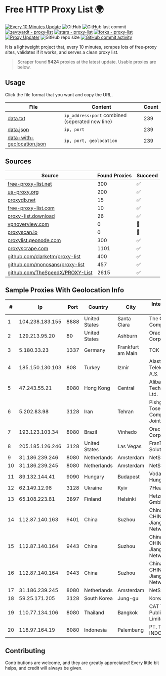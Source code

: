 
# Free HTTP Proxy List 🌍

[![Every 10 Minutes Update](https://github.com/mertguvencli/http-proxy-list/actions/workflows/main.yml/badge.svg?branch=main)](https://github.com/mertguvencli/http-proxy-list/actions/workflows/main.yml)
![GitHub](https://img.shields.io/github/license/mertguvencli/http-proxy-list)
![GitHub last commit](https://img.shields.io/github/last-commit/mertguvencli/http-proxy-list)
[![zevtyardt - proxy-list](https://img.shields.io/static/v1?label=zevtyardt&message=proxy-list&color=blue&logo=github)](https://github.com/zevtyardt/proxy-list "Go to GitHub repo")
[![stars - proxy-list](https://img.shields.io/github/stars/zevtyardt/proxy-list?style=social)](https://github.com/zevtyardt/proxy-list)
[![forks - proxy-list](https://img.shields.io/github/forks/zevtyardt/proxy-list?style=social)](https://github.com/zevtyardt/proxy-list)
[![Proxy Updater](https://github.com/zevtyardt/proxy-list/workflows/Proxy%20Updater/badge.svg)](https://github.com/zevtyardt/proxy-list/actions?query=workflow:"Proxy+Updater")
![GitHub repo size](https://img.shields.io/github/repo-size/zevtyardt/proxy-list)
[![GitHub commit activity](https://img.shields.io/github/commit-activity/m/zevtyardt/proxy-list?logo=commits)](https://github.com/zevtyardt/proxy-list/commits/main)

It is a lightweight project that, every 10 minutes, scrapes lots of free-proxy sites, validates if it works, and serves a clean proxy list.

> Scraper found **5424** proxies at the latest update. Usable proxies are below.

## Usage

Click the file format that you want and copy the URL.

|File|Content|Count|
|----|-------|-----|
|[data.txt](https://raw.githubusercontent.com/mertguvencli/http-proxy-list/main/proxy-list/data.txt)|`ip_address:port` combined (seperated new line)|239|
|[data.json](https://raw.githubusercontent.com/mertguvencli/http-proxy-list/main/proxy-list/data.json)|`ip, port`|239|
|[data-with-geolocation.json](https://raw.githubusercontent.com/mertguvencli/http-proxy-list/main/proxy-list/data-with-geolocation.json)|`ip, port, geolocation`|239|

## Sources

|Source|Found Proxies|Succeed|
|------|-------------|-------|
|[free-proxy-list.net](https://free-proxy-list.net)|300|✅|
|[us-proxy.org](https://www.us-proxy.org)|200|✅|
|[proxydb.net](http://proxydb.net)|15|✅|
|[free-proxy-list.com](https://free-proxy-list.com/?page=&port=&type%5B%5D=http&type%5B%5D=https&up_time=0&search=Search)|10|✅|
|[proxy-list.download](https://www.proxy-list.download/HTTP)|26|✅|
|[vpnoverview.com](https://vpnoverview.com/privacy/anonymous-browsing/free-proxy-servers)|0|🚫|
|[proxyscan.io](https://www.proxyscan.io)|0|🚫|
|[proxylist.geonode.com](https://proxylist.geonode.com/api/proxy-list?limit=300&page=1&sort_by=lastChecked&sort_type=desc&protocols=http,https)|300|✅|
|[proxyscrape.com](https://api.proxyscrape.com/v2/?request=displayproxies&protocol=http&timeout=10000&country=all&ssl=all&anonymity=all)|1101|✅|
|[github.com/clarketm/proxy-list](https://raw.githubusercontent.com/clarketm/proxy-list/master/proxy-list-raw.txt)|400|✅|
|[github.com/monosans/proxy-list](https://raw.githubusercontent.com/monosans/proxy-list/main/proxies/http.txt)|457|✅|
|[github.com/TheSpeedX/PROXY-List](https://raw.githubusercontent.com/TheSpeedX/PROXY-List/master/http.txt)|2615|✅|


## Sample Proxies With Geolocation Info

|#|Ip|Port|Country|City|Internet Service Provider|
|-|--|----|-------|----|-------------------------|
|1|104.238.183.155|8888|United States|Santa Clara|The Constant Company|
|2|129.213.95.20|80|United States|Ashburn|Oracle Corporation|
|3|5.180.33.23|1337|Germany|Frankfurt am Main|TCK OOO|
|4|185.150.130.103|808|Turkey|Izmir|Alastyr Telekomunikasyon A.S.|
|5|47.243.55.21|8080|Hong Kong|Central|Alibaba (US) Technology Co., Ltd.|
|6|5.202.83.98|3128|Iran|Tehran|Pishgaman Toseeh Ertebatat Company (Private Joint Stock)|
|7|193.123.103.34|8080|Brazil|Vinhedo|Oracle Corporation|
|8|205.185.126.246|3128|United States|Las Vegas|FranTech Solutions|
|9|31.186.239.246|8080|Netherlands|Amsterdam|NetSkope Inc|
|10|31.186.239.245|8080|Netherlands|Amsterdam|NetSkope Inc|
|11|89.132.144.41|9090|Hungary|Budapest|Vodafone Hungary Ltd.|
|12|62.149.12.98|3128|Ukraine|Kyiv|7Heaven LLC|
|13|65.108.223.81|3897|Finland|Helsinki|Hetzner Online GmbH|
|14|112.87.140.163|9401|China|Suzhou|China Unicom CHINA169 Jiangsu Province Network|
|15|112.87.140.164|9443|China|Suzhou|China Unicom CHINA169 Jiangsu Province Network|
|16|112.87.140.164|9443|China|Suzhou|China Unicom CHINA169 Jiangsu Province Network|
|17|31.186.239.245|8080|Netherlands|Amsterdam|NetSkope Inc|
|18|59.25.171.205|3128|South Korea|Jung-gu|Korea Telecom|
|19|110.77.134.106|8080|Thailand|Bangkok|CAT Telecom Public Company Limited|
|20|118.97.164.19|8080|Indonesia|Palembang|PT. TELKOM INDONESIA|



## Contributing

Contributions are welcome, and they are greatly appreciated! Every
little bit helps, and credit will always be given.

